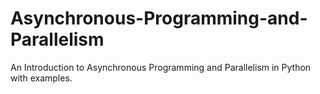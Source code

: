 # Asynchronous-Programming-and-Parallelism
An Introduction to Asynchronous Programming and Parallelism in Python with examples.
